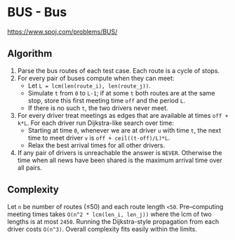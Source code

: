 # BUS - Bus

https://www.spoj.com/problems/BUS/

## Algorithm

1. Parse the bus routes of each test case.  Each route is a cycle of stops.
2. For every pair of buses compute when they can meet:
   - Let `L = lcm(len(route_i), len(route_j))`.
   - Simulate `t` from `0` to `L-1`; if at some `t` both routes are at the same stop,
     store this first meeting time `off` and the period `L`.
   - If there is no such `t`, the two drivers never meet.
3. For every driver treat meetings as edges that are available at times `off + k*L`.
   For each driver run Dijkstra-like search over time:
   - Starting at time `0`, whenever we are at driver `u` with time `t`, the next time to
     meet driver `v` is `off + ceil((t-off)/L)*L`.
   - Relax the best arrival times for all other drivers.
4. If any pair of drivers is unreachable the answer is `NEVER`.  Otherwise the time when
   all news have been shared is the maximum arrival time over all pairs.

## Complexity

Let `n` be number of routes (≤50) and each route length `<50`.
Pre–computing meeting times takes `O(n^2 * lcm(len_i, len_j))` where the lcm of two lengths is at most `2450`.
Running the Dijkstra-style propagation from each driver costs `O(n^3)`.
Overall complexity fits easily within the limits.
